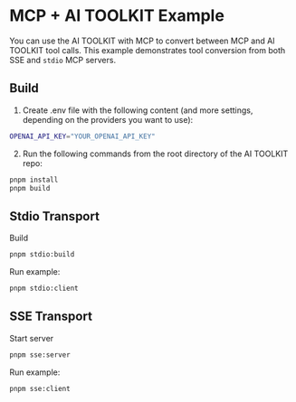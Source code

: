 # MCP + AI TOOLKIT Example

You can use the AI TOOLKIT with MCP to convert between MCP and AI TOOLKIT tool calls.
This example demonstrates tool conversion from both SSE and `stdio` MCP servers.

## Build

1. Create .env file with the following content (and more settings, depending on the providers you want to use):

```sh
OPENAI_API_KEY="YOUR_OPENAI_API_KEY"
```

2. Run the following commands from the root directory of the AI TOOLKIT repo:

```sh
pnpm install
pnpm build
```

## Stdio Transport

Build

```sh
pnpm stdio:build
```

Run example:

```sh
pnpm stdio:client
```

## SSE Transport

Start server

```sh
pnpm sse:server
```

Run example:

```sh
pnpm sse:client
```
